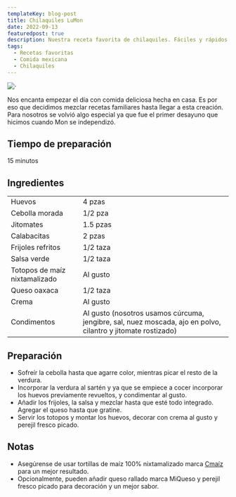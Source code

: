 ```yaml
---
templateKey: blog-post
title: Chilaquiles LuMon
date: 2022-09-13
featuredpost: true
description: Nuestra receta favorita de chilaquiles. Fáciles y rápidos de cocinar.
tags:
  - Recetas favoritas
  - Comida mexicana
  - Chilaquiles
---
```


![·](https://images.unsplash.com/photo-1640719028782-8230f1bdc42a?ixlib=rb-1.2.1&ixid=MnwxMjA3fDB8MHxwaG90by1wYWdlfHx8fGVufDB8fHx8&auto=format&fit=crop&w=870&q=80)

Nos encanta empezar el día con comida deliciosa hecha en casa. Es por eso que decidimos mezclar recetas familiares hasta llegar a esta creación.
Para nosotros se volvió algo especial ya que fue el primer desayuno que hicimos cuando Mon se independizó.

## Tiempo de preparación

15 minutos

## Ingredientes

|  |  |
| ----------- | ----------- |
| Huevos        | 4 pzas   |
| Cebolla morada       | 1/2 pza   |
| Jitomates   | 1.5 pzas           |
| Calabacitas | 2 pzas  |
| Frijoles refritos | 1/2 taza|
| Salsa verde | 1/2 taza |
| Totopos de maíz nixtamalizado | Al gusto |
| Queso oaxaca | 1/2 taza |
| Crema | Al gusto |
| Condimentos | Al gusto (nosotros usamos cúrcuma, jengibre, sal, nuez moscada, ajo en polvo, cilantro y jitomate rostizado) |

## Preparación

- Sofreír la cebolla hasta que agarre color, mientras picar el resto de la verdura.
- Incorporar la verdura al sartén y ya que se empiece a cocer incorporar los huevos previamente revueltos, y condimentar al gusto.
- Añadir los frijoles, la salsa y mezclar hasta que esté todo integrado. Agregar el queso hasta que gratine.
- Servir los totopos y montar los huevos,  decorar con crema al gusto y perejil fresco picado.

## Notas

- Asegúrense de usar tortillas de maíz 100% nixtamalizado marca [Cmaíz](https://cmaiz.mx) para un mejor resultado.
- Opcionalmente, pueden añadir queso rallado marca MiQueso y perejil fresco picado para decoración y un mejor sabor.
